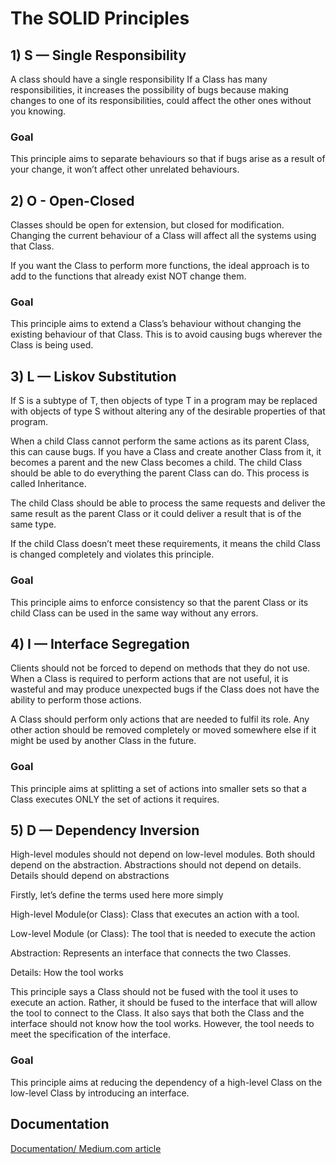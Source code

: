 # The SOLID Principles
## 1) S — Single Responsibility
A class should have a single responsibility
If a Class has many responsibilities, it increases the possibility of bugs because making changes to one of its responsibilities, could affect the other ones without you knowing.

### Goal
This principle aims to separate behaviours so that if bugs arise as a result of your change, it won’t affect other unrelated behaviours.



## 2) O - Open-Closed
Classes should be open for extension, but closed for modification.
Changing the current behaviour of a Class will affect all the systems using that Class.

If you want the Class to perform more functions, the ideal approach is to add to the functions that already exist NOT change them.

### Goal

This principle aims to extend a Class’s behaviour without changing the existing behaviour of that Class. This is to avoid causing bugs wherever the Class is being used.



## 3) L — Liskov Substitution
If S is a subtype of T, then objects of type T in a program may be replaced with objects of type S without altering any of the desirable properties of that program.

When a child Class cannot perform the same actions as its parent Class, this can cause bugs.
If you have a Class and create another Class from it, it becomes a parent and the new Class becomes a child. The child Class should be able to do everything the parent Class can do. This process is called Inheritance.

The child Class should be able to process the same requests and deliver the same result as the parent Class or it could deliver a result that is of the same type.

If the child Class doesn’t meet these requirements, it means the child Class is changed completely and violates this principle.

### Goal

This principle aims to enforce consistency so that the parent Class or its child Class can be used in the same way without any errors.



## 4) I — Interface Segregation
Clients should not be forced to depend on methods that they do not use.
When a Class is required to perform actions that are not useful, it is wasteful and may produce unexpected bugs if the Class does not have the ability to perform those actions.

A Class should perform only actions that are needed to fulfil its role. Any other action should be removed completely or moved somewhere else if it might be used by another Class in the future.

### Goal

This principle aims at splitting a set of actions into smaller sets so that a Class executes ONLY the set of actions it requires.



## 5) D — Dependency Inversion
High-level modules should not depend on low-level modules. Both should depend on the abstraction.
Abstractions should not depend on details. Details should depend on abstractions

Firstly, let’s define the terms used here more simply

High-level Module(or Class): Class that executes an action with a tool.

Low-level Module (or Class): The tool that is needed to execute the action

Abstraction: Represents an interface that connects the two Classes.

Details: How the tool works

This principle says a Class should not be fused with the tool it uses to execute an action. Rather, it should be fused to the interface that will allow the tool to connect to the Class.
It also says that both the Class and the interface should not know how the tool works. However, the tool needs to meet the specification of the interface.

### Goal

This principle aims at reducing the dependency of a high-level Class on the low-level Class by introducing an interface.



## Documentation

[Documentation/ Medium.com article](https://medium.com/backticks-tildes/the-s-o-l-i-d-principles-in-pictures-b34ce2f1e898)

